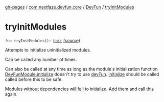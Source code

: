 [gh-pages](../../index.md) / [com.nextfaze.devfun.core](../index.md) / [DevFun](index.md) / [tryInitModules](.)

# tryInitModules

`fun tryInitModules(): `[`Unit`](https://kotlinlang.org/api/latest/jvm/stdlib/kotlin/-unit/index.html) [(source)](https://github.com/NextFaze/dev-fun/tree/master/devfun/src/main/java/com/nextfaze/devfun/core/DevFun.kt#L195)

Attempts to initialize uninitialized modules.

Can be called any number of times.

Can also be called at any time as long as the module's initialization function [DevFunModule.initialize](../-dev-fun-module/initialize.md)
doesn't try to use [devFun](../dev-fun.md). [initialize](initialize.md) should be called called before this to be safe.

Modules without dependencies will fail to initialize. Add them and call this again.


